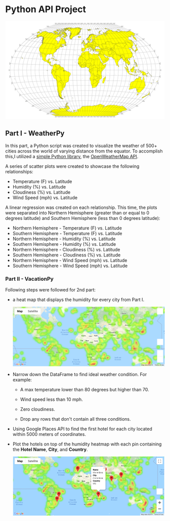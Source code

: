# Python API Project

![Equator](Images/equatorsign.png)

## Part I - WeatherPy

In this part, a Python script was created to visualize the weather of 500+ cities across the world of varying distance from the equator. To accomplish this,I utilized a [simple Python library](https://pypi.python.org/pypi/citipy), the [OpenWeatherMap API](https://openweathermap.org/api).

A series of scatter plots were created to showcase the following relationships:

* Temperature (F) vs. Latitude
* Humidity (%) vs. Latitude
* Cloudiness (%) vs. Latitude
* Wind Speed (mph) vs. Latitude

A linear regression was created on each relationship. This time, the plots were separated into Northern Hemisphere (greater than or equal to 0 degrees latitude) and Southern Hemisphere (less than 0 degrees latitude):

* Northern Hemisphere - Temperature (F) vs. Latitude
* Southern Hemisphere - Temperature (F) vs. Latitude
* Northern Hemisphere - Humidity (%) vs. Latitude
* Southern Hemisphere - Humidity (%) vs. Latitude
* Northern Hemisphere - Cloudiness (%) vs. Latitude
* Southern Hemisphere - Cloudiness (%) vs. Latitude
* Northern Hemisphere - Wind Speed (mph) vs. Latitude
* Southern Hemisphere - Wind Speed (mph) vs. Latitude

### Part II - VacationPy

Following steps were followed for 2nd part:

* a heat map that displays the humidity for every city from Part I.

    ![heatmap](Images/heatmap.png)

* Narrow down the DataFrame to find  ideal weather condition. For example:

  * A max temperature lower than 80 degrees but higher than 70.

  * Wind speed less than 10 mph.

  * Zero cloudiness.

  * Drop any rows that don't contain all three conditions. 

* Using Google Places API to find the first hotel for each city located within 5000 meters of  coordinates.

* Plot the hotels on top of the humidity heatmap with each pin containing the **Hotel Name**, **City**, and **Country**.

  ![hotel map](Images/hotel_map.png)

 